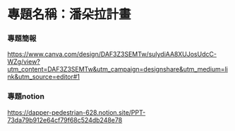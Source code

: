 # 專題名稱：潘朵拉計畫  
### 專題簡報  
https://www.canva.com/design/DAF3Z3SEMTw/sulydiAA8XUJosUdcC-WZg/view?utm_content=DAF3Z3SEMTw&utm_campaign=designshare&utm_medium=link&utm_source=editor#1  
### 專題notion  
https://dapper-pedestrian-628.notion.site/PPT-73da79b912e64cf79f68c524db248e78  
